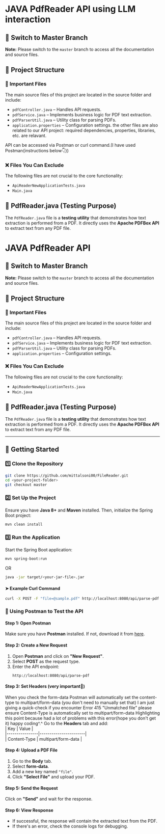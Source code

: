 # JAVA PdfReader API using LLM interaction

## 📌 Switch to Master Branch  
**Note:** Please switch to the `master` branch to access all the documentation and source files.  

## 📂 Project Structure  

### 🔹 Important Files  
The main source files of this project are located in the source folder and include:  
- `pdfController.java` – Handles API requests.  
- `pdfService.java` – Implements business logic for PDF text extraction.  
- `pdfParserUtil.java` – Utility class for parsing PDFs.  
- `application.properties` – Configuration settings.
  the other files are also related to our API project: required dependencies, properties, libraries, etc. are relavant.

API can be accessed via Postman or curl command.(I have used Postman{instructions below👇})


### ❌ Files You Can Exclude  
The following files are not crucial to the core functionality:  
- `ApiReaderNewApplicationTests.java`  
- `Main.java`  

## 🧪 PdfReader.java (Testing Purpose)  
The `PdfReader.java` file is a **testing utility** that demonstrates how text extraction is performed from a PDF. It directly uses the **Apache PDFBox API** to extract text from any PDF file.  




# JAVA PdfReader API  

## 📌 Switch to Master Branch  
**Note:** Please switch to the `master` branch to access all the documentation and source files.  

## 📂 Project Structure  

### 🔹 Important Files  
The main source files of this project are located in the source folder and include:  
- `pdfController.java` – Handles API requests.  
- `pdfService.java` – Implements business logic for PDF text extraction.  
- `pdfParserUtil.java` – Utility class for parsing PDFs.  
- `application.properties` – Configuration settings.  

### ❌ Files You Can Exclude  
The following files are not crucial to the core functionality:  
- `ApiReaderNewApplicationTests.java`  
- `Main.java`  

## 🧪 PdfReader.java (Testing Purpose)  
The `PdfReader.java` file is a **testing utility** that demonstrates how text extraction is performed from a PDF. It directly uses the **Apache PDFBox API** to extract text from any PDF file.  

---

## 🚀 Getting Started  

### **1️⃣ Clone the Repository**  
```bash
git clone https://github.com/mittalsoni00/FileReader.git
cd <your-project-folder>
git checkout master
```

### **2️⃣ Set Up the Project**  
Ensure you have **Java 8+** and **Maven** installed. Then, initialize the Spring Boot project:  
```bash
mvn clean install
```

### **3️⃣ Run the Application**  
Start the Spring Boot application:  
```bash
mvn spring-boot:run
```
OR  
```bash
java -jar target/<your-jar-file>.jar
```


#### ➤ **Example Curl Command**   
```bash
curl -X POST -F "file=@sample.pdf" http://localhost:8080/api/parse-pdf
```

### 🚀 Using Postman to Test the API  

#### **Step 1: Open Postman**  
Make sure you have **Postman** installed. If not, download it from [here](https://www.postman.com/downloads/).  

#### **Step 2: Create a New Request**  
1. Open **Postman** and click on **"New Request"**.  
2. Select **POST** as the request type.  
3. Enter the API endpoint:  
   ```
   http://localhost:8080/api/parse-pdf
   ```

#### **Step 3: Set Headers**  (very important🌟) 
When you check the form-data Postman will automatically set the content-type to multipart/form-data (you don't need to manually set that) 
I am just giving a quick-check if you encounter Error 415 "Unmatched file" please ensure Content-Type is automatically set to multipart/form-data 
Highlighting this point because had a lot of problems with this error(hope you don't get it) happy coding^.^
Go to the **Headers** tab and add:  
| Key             | Value                 |  
|----------------|-----------------------|  
| Content-Type   | multipart/form-data    |  

#### **Step 4: Upload a PDF File**  
1. Go to the **Body** tab.  
2. Select **form-data**.  
3. Add a new key named `"file"`.  
4. Click **"Select File"** and upload your PDF.  

#### **Step 5: Send the Request**  
Click on **"Send"** and wait for the response.  

#### **Step 6: View Response**  
- If successful, the response will contain the extracted text from the PDF.  
- If there's an error, check the console logs for debugging.  


